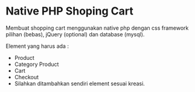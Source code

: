 # Native PHP Shoping Cart

Membuat shopping cart menggunakan native php dengan css framework pilihan (bebas), jQuery (optional) dan database (mysql). 

Element yang harus ada : 
- Product
- Category Product 
- Cart 
- Checkout
- Silahkan ditambahkan sendiri element sesuai kreasi. 
